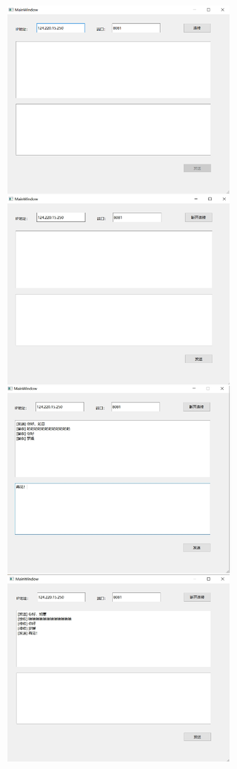 ![](https://github.com/mengyuanyang1515/MYPictureLocation/blob/main/Unconnected.png)
![](https://github.com/mengyuanyang1515/MYPictureLocation/blob/main/connected.jpg)
![](https://github.com/mengyuanyang1515/MYPictureLocation/blob/main/send%20%20%20message.jpg)
![](https://github.com/mengyuanyang1515/MYPictureLocation/blob/main/Information%20exchange.jpg)
